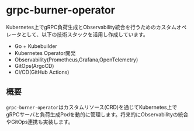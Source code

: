 # grpc-burner-operator

Kubernetes上でgRPC負荷生成とObservability統合を行うためのカスタムオペレータとして、以下の技術スタックを活用し作成しています。

- Go + Kubebuilder
- Kubernetes Operator開発
- Observability(Prometheus,Grafana,OpenTelemetry)
- GitOps(ArgoCD)
- CI/CD(GitHub Actions)


## 概要
`grpc-burner-operator`はカスタムリソース(CRD)を通じてKubernetes上でgRPCサーバと負荷生成Podを動的に管理します。将来的にObservabilityの統合やGitOps連携も実装します。



